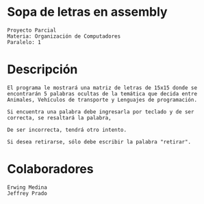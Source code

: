 # **Sopa de letras** en assembly
```
Proyecto Parcial
Materia: Organización de Computadores
Paralelo: 1
```

# Descripción
```
El programa le mostrará una matriz de letras de 15x15 donde se encontrarán 5 palabras ocultas de la temática que decida entre Animales, Vehículos de transporte y Lenguajes de programación.

Si encuentra una palabra debe ingresarla por teclado y de ser correcta, se resaltará la palabra,

De ser incorrecta, tendrá otro intento.

Si desea retirarse, sólo debe escribir la palabra "retirar".
```

# Colaboradores
```
Erwing Medina
Jeffrey Prado
```
